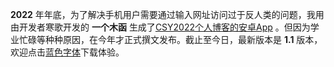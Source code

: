 **2022** 年年底，为了解决手机用户需要通过输入网址访问过于反人类的问题，我用由开发者寒歌开发的 **一个木函** 生成了[CSY2022个人博客的安卓App](https://csy2022.tk/csy2022.apk) 。但因为学业忙碌等种种原因，在今年才正式撰文发布。截止至今日，最新版本是 **1.1** 版本，欢迎点击[蓝色字体](https://csy2022.tk/csy2022.apk)下载体验。